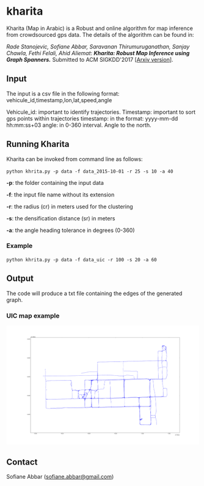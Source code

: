 # kharita

Kharita (Map in Arabic) is a Robust and online algorithm for map inference from crowdsourced gps data.
The details of the algorithm can be found in:

_Rade Stanojevic, Sofiane Abbar, Saravanan Thirumuruganathan, Sanjay Chawla, Fethi Felali, Ahid Aliemat_: 
**_Kharita: Robust Map Inference using Graph Spanners._**
Submitted to ACM SIGKDD'2017 [[Arxiv version](https://arxiv.org/abs/1702.06025)].

## Input
The input is a csv file in the following format:
vehicule_id,timestamp,lon,lat,speed,angle

Vehicule_id: important to identify trajectories.
Timestamp: important to sort gps points within trajectories
timestamp: in the format: yyyy-mm-dd hh:mm:ss+03
angle: in 0-360 interval. Angle to the north. 

## Running Kharita
Kharita can be invoked from command line as follows:

`python khrita.py -p data -f data_2015-10-01 -r 25 -s 10 -a 40`

**-p**: the folder containing the input data

**-f**: the input file name without its extension

**-r**: the radius (cr) in meters used for the clustering

**-s**: the densification distance (sr) in meters

**-a**: the angle heading tolerance in degrees (0-360)

### Example 
`python khrita.py -p data -f data_uic -r 100 -s 20 -a 60`

## Output
The code will produce a txt file containing the edges of the generated graph. 

### UIC map example
![Alt text](figs/uic_map.png?raw=true "UIC MAP")

## Contact
Sofiane Abbar (sofiane.abbar@gmail.com)